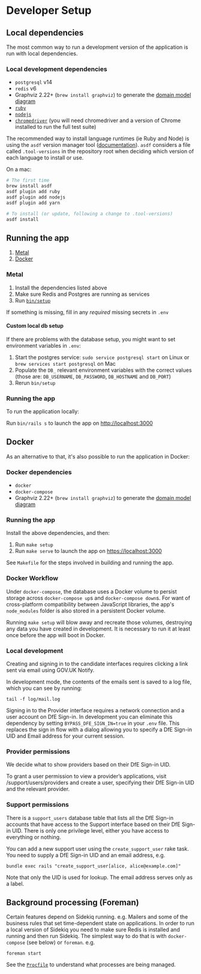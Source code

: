 # Developer Setup

## Local dependencies

The most common way to run a development version of the application is run with local dependencies.

### Local development dependencies

- `postgresql` v14
- `redis` v6
- Graphviz 2.22+ (`brew install graphviz`) to generate the [domain model diagram](#domain-model)
- [`ruby`](.tool-versions)
- [`nodejs`](.tool-versions)
- [`chromedriver`](https://googlechromelabs.github.io/chrome-for-testing/) (you will need chromedriver and a version of Chrome installed to run the full test suite)

The recommended way to install language runtimes (ie Ruby and Node) is using
the `asdf` version manager tool ([documentation](https://asdf-vm.com/)). `asdf`
considers a file called `.tool-versions` in the repository root when deciding
which version of each language to install or use.

On a mac:

```bash
# The first time
brew install asdf
asdf plugin add ruby
asdf plugin add nodejs
asdf plugin add yarn

# To install (or update, following a change to .tool-versions)
asdf install
```

## Running the app

 1. [Metal](#metal)
 2. [Docker](#docker)

### Metal

1. Install the dependencies listed above
2. Make sure Redis and Postgres are running as services
3. Run [`bin/setup`](bin/setup)

If something is missing, fill in any *required* missing secrets in `.env`

#### Custom local db setup

If there are problems with the database setup, you might want to set environment variables in `.env`:

1. Start the postgres service: `sudo service postgresql start` on Linux or `brew services start postgresql` on Mac
2. Populate the `DB_` relevant environment variables with the correct values (those are: `DB_USERNAME`, `DB_PASSWORD`, `DB_HOSTNAME` and `DB_PORT`)
3. Rerun `bin/setup`

### Running the app

To run the application locally:

Run `bin/rails s` to launch the app on <http://localhost:3000>


## Docker

As an alternative to that, it's also possible to run the application in Docker:

### Docker dependencies

- `docker`
- `docker-compose`
- Graphviz 2.22+ (`brew install graphviz`) to generate the [domain model diagram](#domain-model)

### Running the app

Install the above dependencies, and then:

1. Run `make setup`
2. Run `make serve` to launch the app on <https://localhost:3000>

See `Makefile` for the steps involved in building and running the app.

### Docker Workflow

Under `docker-compose`, the database uses a Docker volume to persist
storage across `docker-compose up`s and `docker-compose down`s. For
want of cross-platform compatibility between JavaScript libraries, the
app's `node_modules` folder is also stored in a persistent Docker
volume.

Running `make setup` will blow away and recreate those volumes,
destroying any data you have created in development. It is necessary
to run it at least once before the app will boot in Docker.

### Local development

Creating and signing in to the candidate interfaces requires clicking a link
sent via email using GOV.UK Notify.

In development mode, the contents of the emails sent is saved to a log file, which
you can see by running:

```
tail -f log/mail.log
```

Signing in to the Provider interface requires a network connection and a user
account on DfE Sign-in. In development you can eliminate this dependency by
setting `BYPASS_DFE_SIGN_IN=true` in your `.env` file. This replaces the sign in
flow with a dialog allowing you to specify a DfE Sign-in UID and Email address
for your current session.

### Provider permissions

We decide what to show providers based on their DfE Sign-in UID.

To grant a user permission to view a provider’s applications, visit
/support/users/providers and create a user, specifying their DfE Sign-in UID
and the relevant provider.

### Support permissions

There is a `support_users` database table that lists all the DfE Sign-in
accounts that have access to the Support interface based on their DfE
Sign-in UID. There is only one privilege level, either you have access
to everything or nothing.

You can add a new support user using the `create_support_user` rake
task. You need to supply a DfE Sign-in UID and an email address, e.g.

    bundle exec rails "create_support_user[alice, alice@example.com]"

Note that only the UID is used for lookup. The email address serves only
as a label.

## Background processing (Foreman)

Certain features depend on Sidekiq running. e.g. Mailers and some of the
business rules that set time-dependent state on applications. In order
to run a local version of Sidekiq you need to make sure Redis is installed and
running and then run Sidekiq. The simplest way to do that is with
`docker-compose` (see below) or `foreman`. e.g.

    foreman start

See the [`Procfile`](Procfile) to understand what processes are being managed.

